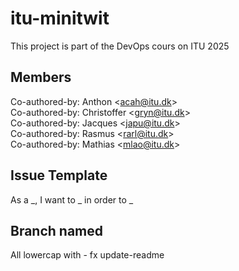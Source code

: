 # itu-minitwit
This project is part of the DevOps cours on ITU 2025

## Members
Co-authored-by: Anthon \<acah@itu.dk>\
Co-authored-by: Christoffer \<gryn@itu.dk>\
Co-authored-by: Jacques \<japu@itu.dk>\
Co-authored-by: Rasmus \<rarl@itu.dk>\
Co-authored-by: Mathias \<mlao@itu.dk>

## Issue Template
As a _, I want to _ in order to _

## Branch named
All lowercap with - fx update-readme
